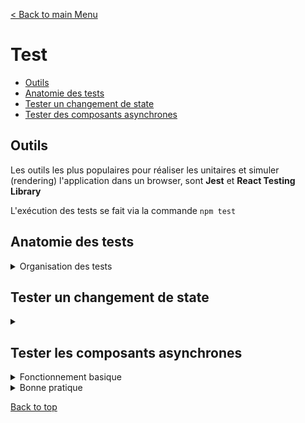 [< Back to main Menu](https://github.com/gsoulie/react-resources/blob/master/react-presentation.md)    

# Test

* [Outils](#outils)
* [Anatomie des tests](#anatomie-des-tests)
* [Tester un changement de state](#tester-un-changement-de-state)
* [Tester des composants asynchrones](#tester-des-composants-asynchrones)    

## Outils

Les outils les plus populaires pour réaliser les unitaires et simuler (rendering) l'application dans un browser, sont **Jest** et **React Testing Library**

L'exécution des tests se fait via la commande ````npm test````

## Anatomie des tests

<details>
	<summary>Organisation des tests</summary>
	
Un test basique est déclaré via la fonction ````test(...)````
	
*App.test.ts*
````typescript
import { render, screen } from '@testing-library/react';

test('renders Greeting as a text', () => {
	// Arange
	render(<Greeting />);
	
	// Act - perform main action
	
	// Assert - Compare
	const greetingElement = screen.getByText('Greeting', { exact: false });
	expect(greetingElement).toBeInTheDocument();
})

// Autre test etc...
test('', () => {})
````

On peut ensuite *regrouper* les tests par "domaine", ou s'ils concernent un même élément, en les regroupant sous la fonction ````describe()````

````typescript
describe('Greeting component', () => {

	test('renders Greeting as a text', () => {
		render(<Greeting />);
		const greetingElement = screen.getByText('Greeting', { exact: false });
		expect(greetingElement).toBeInTheDocument();
	})
	
	// autres tests sur Greeting component etc...
})
````
	
</details>

## Tester un changement de state

<details>
	<summary></summary>
	
Dans cet exemple, le composant affiche un texte par défaut. Lorsqu'on clique sur un bouton, on change l'état du state et on modifie le texte affiché

*Greeting.ts*	
````typescript
import React, { useState } from "react";

export const Greeting = () => {
  const [changedText, setChangedText] = useState(false);

  const clickHandler = () => { setChangedText(true); };

  return (
    <>
      <h2>Greeting</h2>
      {!changedText && <p>Good to see you</p>}
      {changedText && <p>Changed !</p>}
	  
      <button data-testid="btn-change" onClick={clickHandler}>
        Change text
      </button>
    </>
  );
};

````

*Greeting.test.ts*	
````typescript
import { render, screen } from "@testing-library/react";
import { Greeting } from "./Greeting";
import userEvent from "@testing-library/user-event";

describe("Greeting component", () => {
  test("renders greeting as a text", () => {
    // Arrange
    render(<Greeting />);

    // Act - Perform main action

    // Assert - compare
    //screen : accéder au virtual dom
    const greetingElement = screen.getByText("Greeting", { exact: false });
    expect(greetingElement).toBeInTheDocument();
  });

  test("initial text without changed", () => {
    render(<Greeting />);
    const initial = screen.getByText("Good to see you", { exact: false });
    expect(initial).toBeInTheDocument();
  });

  test("initial text changed after button click", () => {
    render(<Greeting />);

    // Act - click on button
    const buttonElement = screen.getByTestId("btn-change");
    userEvent.click(buttonElement);

    const changed = screen.getByText("Changed !");
    expect(changed).toBeInTheDocument();
  });

  // Bien s'assurer que l'élément contenant le texte initial est bien supprimé de l'affichage
  test("initial text does not render after button click", () => {
    render(<Greeting />);

    const buttonElement = screen.getByTestId("btn-change");
    userEvent.click(buttonElement);

    const initial = screen.queryByText("Good to see you", { exact: false });
    expect(initial).toBeNull();
  });
});

````

### Référence d'un élément

Il existe plusieurs manières de récupérer la référence d'un élément du DOM, en voici quelques unes

````typescript
const buttonElement = screen.getByRole('button');

const buttonElement = screen.getByText("Change text");

const buttonElement = screen.getByTestId("btn-change");	// nécessite l'ajout d'un attribut data-testid sur l'élément
````

### Syntaxe alternative

````typescript
test("initial text does not render after button click", () => {
	render(<Greeting />);

	const buttonElement = screen.getByTestId("btn-change");
	userEvent.click(buttonElement);

	const initial = screen.queryByText("Good to see you", { exact: false });
	expect(initial).toBeNull();
});
  
// === OU (attention à l'ordre d'appel du click sur le bouton ! ===

	test("initial text does not render after button click", () => {
	render(<Greeting />);

	const buttonElement = screen.getByTestId("btn-change");
	const initial = screen.getByText("Good to see you", { exact: false });

	userEvent.click(buttonElement);    // doit être appelé après avoir récupéré la référence à l'élément "initial"
	expect(initial).not.toBeInTheDocument();
});
````

[Back to top](#test)     

</details>

## Tester les composants asynchrones

<details>
	<summary>Fonctionnement basique</summary>
	
*Async.js*
````typescript
import { useEffect, useState } from "react";

const Async = () => {
  const [posts, setPosts] = useState([]);

  useEffect(() => {
    fetch("https://jsonplaceholder.typicode.com/posts")
      .then((response) => response.json())
      .then((data) => {
        setPosts(data);
      });
  }, []);

  return (
    <div>
      <ul data-testid="post-list">
        {posts.map((post) => (
          <li key={post.id}>{post.title}</li>
        ))}
      </ul>
    </div>
  );
};

export default Async;
````

Pour tester les composants asynchrone, il faut penser à déclarer le test comme ````async```` et attendre la réponse de l'appel http avant de tester l'existance de l'élément

*Async.test.js*
````typescript
import { render, screen } from "@testing-library/react";
import Async from "./Async";

describe("Async component", () => {
  test("renders posts if request succeeds", async () => {
    render(<Async />);

    const list = await screen.findAllByRole("listitem");
    expect(list).not.toHaveLength(0);
  });
});

````

[Back to top](#test)     

</details>

<details>
	<summary>Bonne pratique</summary>
	
Terster les composants asynchrones en exécutant des requêtes http n'est généralement pas une bonne pratique, surtout si beaucoup de tests nécessitent des appels http.

La bonne pratique consiste donc à travailler avec des *mock* pour remplacer les appels http. Ceci est rendu possible par **jest**

*ASync.test.ts*
````typescript
describe("Async component", () => {
  test("renders posts if request succeeds", async () => {
  
	// Définir le mock
    window.fetch = jest.fn();
    window.fetch.mockResolvedValueOnce({
      json: async () => [
        {
          userId: 1,
          id: 1,
          title:
            "sunt aut facere repellat provident occaecati excepturi optio reprehenderit",
          body: "quia et suscipit\nsuscipit recusandae consequuntur expedita et cum\nreprehenderit molestiae ut ut quas totam\nnostrum rerum est autem sunt rem eveniet architecto",
        },
      ],
    });

    render(<Async />);

    const list = await screen.findAllByRole("listitem");
    expect(list).not.toHaveLength(0);
  });
});
````
[Back to top](#test)     

</details>  

[Back to top](#test)     
